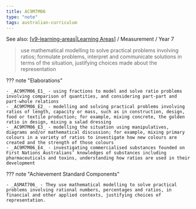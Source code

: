 ```yaml
---
title: AC9M7M06
type: "note"
tags: australian-curriculum
---
```


See also: [[v9-learning-areas|Learning Areas]]   / Measurement / Year 7

> use mathematical modelling to solve practical problems involving ratios; formulate problems, interpret and communicate solutions in terms of the situation, justifying choices made about the representation

??? note "Elaborations"

	- _AC9M7M06_E1_ - using fractions to model and solve ratio problems involving comparison of quantities, and considering part-part and part-whole relations
	- _AC9M7M06_E2_ - modelling and solving practical problems involving ratios of length, capacity or mass, such as in construction, design, food or textile production; for example, mixing concrete, the golden ratio in design, mixing a salad dressing
	- _AC9M7M06_E3_ - modelling the situation using manipulatives, diagrams and/or mathematical discussion; for example, mixing primary colours in a variety of ratios to investigate how new colours are created and the strength of those colours
	- _AC9M7M06_E4_ - investigating commercialised substances founded on First Nations Australians’ knowledges of substances including pharmaceuticals and toxins, understanding how ratios are used in their development
??? note "Achievement Standard Components"

	- _ASMAT706_ - They use mathematical modelling to solve practical problems involving rational numbers, percentages and ratios, in financial and other applied contexts, justifying choices of representation.

[//begin]: # "Autogenerated link references for markdown compatibility"
[v9-learning-areas|Learning Areas]: ../v9-learning-areas "v9-learning-areas"
[//end]: # "Autogenerated link references"
